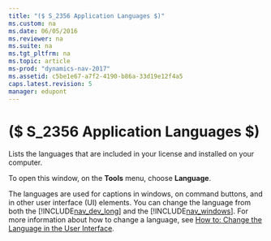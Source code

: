 ```yaml
---
title: "($ S_2356 Application Languages $)"
ms.custom: na
ms.date: 06/05/2016
ms.reviewer: na
ms.suite: na
ms.tgt_pltfrm: na
ms.topic: article
ms-prod: "dynamics-nav-2017"
ms.assetid: c5be1e67-a7f2-4190-b86a-33d19e12f4a5
caps.latest.revision: 5
manager: edupont
---
```

# ($ S_2356 Application Languages $)
Lists the languages that are included in your license and installed on your computer.  

 To open this window, on the **Tools** menu, choose **Language**.  

 The languages are used for captions in windows, on command buttons, and in other user interface \(UI\) elements. You can change the language from both the [!INCLUDE[nav_dev_long](../includes/nav_dev_long_md.md)] and the [!INCLUDE[nav_windows](../includes/nav_windows_md.md)]. For more information about how to change a language, see [How to: Change the Language in the User Interface](../How-to:-Change-the-Language-in-the-User-Interface.md).
